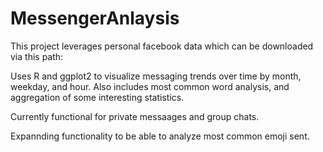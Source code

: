 # MessengerAnlaysis
This project leverages personal facebook data which can be downloaded via this path:

Uses R and ggplot2 to visualize messaging trends over time by month, weekday, and hour. Also includes most common word analysis, and aggregation of some interesting statistics.

Currently functional for private messaages and group chats.

Expannding functionality to be able to analyze most common emoji sent.